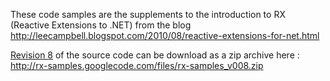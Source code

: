 These code samples are the supplements to the introduction to RX (Reactive Extensions to .NET) from the blog http://leecampbell.blogspot.com/2010/08/reactive-extensions-for-net.html

[Revision 8](https://code.google.com/p/rx-samples/source/detail?r=8) of the source code can be download as a zip archive here : http://rx-samples.googlecode.com/files/rx-samples_v008.zip